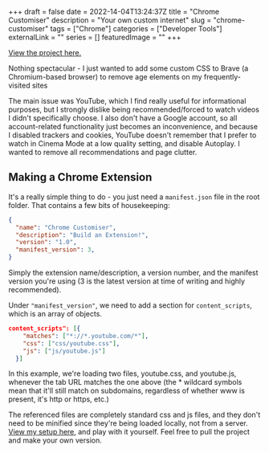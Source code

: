 +++
draft = false
date = 2022-14-04T13:24:37Z
title = "Chrome Customiser"
description = "Your own custom internet"
slug = "chrome-customiser"
tags = ["Chrome"]
categories = ["Developer Tools"]
externalLink = ""
series = []
featuredImage = ""
+++

[View the project here.](https://github.com/well-made-uk/chrome-customiser)

Nothing spectacular - I just wanted to add some custom CSS to Brave (a Chromium-based browser) to remove age elements on my frequently-visited sites

The main issue was YouTube, which I find really useful for informational purposes, but I strongly dislike being recommended/forced to watch videos I didn't specifically choose. I also don't have a Google account, so all account-related functionality just becomes an inconvenience, and because I disabled trackers and cookies, YouTube doesn't remember that I prefer to watch in Cinema Mode at a low quality setting, and disable Autoplay. I wanted to remove all recommendations and page clutter.

## Making a Chrome Extension
It's a really simple thing to do - you just need a ``manifest.json`` file in the root folder. That contains a few bits of housekeeping:

``` json
{
  "name": "Chrome Customiser",
  "description": "Build an Extension!",
  "version": "1.0",
  "manifest_version": 3,
}
```

Simply the extension name/description, a version number, and the manifest version you're using (3 is the latest version at time of writing and highly recommended).

Under ``"manifest_version"``, we need to add a section for ``content_scripts``, which is an array of objects.

``` json
content_scripts": [{
    "matches": ["*://*.youtube.com/*"],
    "css": ["css/youtube.css"],
    "js": ["js/youtube.js"]
  }]
```

In this example, we're loading two files, youtube.css, and youtube.js, whenever the tab URL matches the one above (the * wildcard symbols mean that it'll still match on subdomains, regardless of whether www is present, it's http or https, etc.)

The referenced files are completely standard css and js files, and they don't need to be minified since they're being loaded locally, not from a server. [View my setup here](https://github.com/well-made-uk/chrome-customiser), and play with it yourself. Feel free to pull the project and make your own version.
